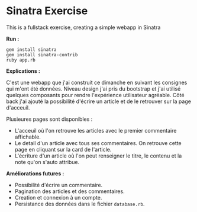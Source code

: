 # Sinatra Exercise

This is a fullstack exercise, creating a simple webapp in Sinatra

**Run :**

```
gem install sinatra
gem install sinatra-contrib
ruby app.rb
```

**Explications :**

C'est une webapp que j'ai construit ce dimanche en suivant les consignes qui m'ont été données. Niveau design j'ai pris du bootstrap et j'ai utilisé quelques composants pour rendre l'expérience utilisateur agréable.
Côté back j'ai ajouté la possibilité d'écrire un article et de le retrouver sur la page d'acceuil.

Plusieures pages sont disponibles :

- L'acceuil où l'on retrouve les articles avec le premier commentaire affichable.
- Le detail d'un article avec tous ses commentaires. On retrouve cette page en cliquant sur la card de l'article.
- L'écriture d'un article où l'on peut renseigner le titre, le contenu et la note qu'on s'auto attribue.

**Améliorations futures :**

- Possibilité d'écrire un commentaire.
- Pagination des articles et des commentaires.
- Creation et connexion à un compte.
- Persistance des données dans le fichier `database.rb`.
